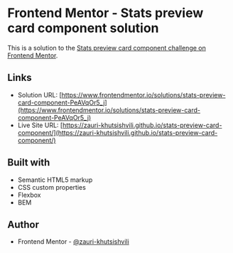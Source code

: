 # Frontend Mentor - Stats preview card component solution

This is a solution to the [Stats preview card component challenge on Frontend Mentor](https://www.frontendmentor.io/challenges/stats-preview-card-component-8JqbgoU62).

## Links

- Solution URL: [https://www.frontendmentor.io/solutions/stats-preview-card-component-PeAVqOr5_j](https://www.frontendmentor.io/solutions/stats-preview-card-component-PeAVqOr5_j)
- Live Site URL: [https://zauri-khutsishvili.github.io/stats-preview-card-component/](https://zauri-khutsishvili.github.io/stats-preview-card-component/)

## Built with

- Semantic HTML5 markup
- CSS custom properties
- Flexbox
- BEM

## Author

- Frontend Mentor - [@zauri-khutsishvili](https://www.frontendmentor.io/profile/zauri-khutsishvili)

